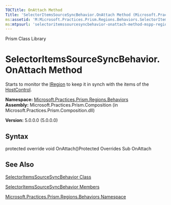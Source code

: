 ```yaml
---
TOCTitle: OnAttach Method
Title: 'SelectorItemsSourceSyncBehavior.OnAttach Method (Microsoft.Practices.Prism.Regions.Behaviors)'
ms:assetid: 'M:Microsoft.Practices.Prism.Regions.Behaviors.SelectorItemsSourceSyncBehavior.OnAttach'
ms:mtpsurl: 'selectoritemssourcesyncbehavior-onattach-method-mspp-regions-behaviors.md'
---
```


Prism Class Library

SelectorItemsSourceSyncBehavior.OnAttach Method
===================================================

Starts to monitor the [IRegion](https://msdn.microsoft.com/library/microsoft.practices.prism.regions.iregion) to keep it in synch with the items of the [HostControl](https://msdn.microsoft.com/library/microsoft.practices.prism.regions.behaviors.selectoritemssourcesyncbehavior.hostcontrol).

**Namespace:** [Microsoft.Practices.Prism.Regions.Behaviors](https://msdn.microsoft.com/library/microsoft.practices.prism.regions.behaviors)
**Assembly:** Microsoft.Practices.Prism.Composition (in Microsoft.Practices.Prism.Composition.dll)

**Version:** 5.0.0.0 (5.0.0.0)

## Syntax


protected override void OnAttach()Protected Overrides Sub OnAttach

See Also
--------


[SelectorItemsSourceSyncBehavior Class](https://msdn.microsoft.com/library/microsoft.practices.prism.regions.behaviors.selectoritemssourcesyncbehavior)

[SelectorItemsSourceSyncBehavior Members](https://msdn.microsoft.com/allmembers.t:microsoft.practices.prism.regions.behaviors.selectoritemssourcesyncbehavior)

[Microsoft.Practices.Prism.Regions.Behaviors Namespace](https://msdn.microsoft.com/library/microsoft.practices.prism.regions.behaviors)
